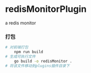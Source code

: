 # redisMonitorPlugin
a redis monitor

### 打包

```bash
# 对前端打包
    npm run build
# 生成可执行文件
    go build -o redisMonitor .
# 将该文件移动到plugins插件目录下
